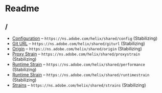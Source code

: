 

 # Readme



## /

* [Configuration](./config.schema.md) – `https://ns.adobe.com/helix/shared/config` (Stabilizing)
* [Git URL](./giturl.schema.md) – `https://ns.adobe.com/helix/shared/giturl` (Stabilizing)
* [Origin](./origin.schema.md) – `https://ns.adobe.com/helix/shared/origin` (Stabilizing)
* [Proxy Strain](./proxystrain.schema.md) – `https://ns.adobe.com/helix/shared/proxystrain` (Stabilizing)
* [Runtime Strain](./performance.schema.md) – `https://ns.adobe.com/helix/shared/performance` (Stabilizing)
* [Runtime Strain](./runtimestrain.schema.md) – `https://ns.adobe.com/helix/shared/runtimestrain` (Stabilizing)
* [Strains](./strains.schema.md) – `https://ns.adobe.com/helix/shared/strains` (Stabilizing)

